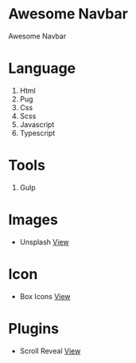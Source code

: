 #  Awesome Navbar
Awesome Navbar

# Language
1. Html
2. Pug
3. Css
4. Scss
5. Javascript
6. Typescript 

# Tools
1. Gulp

# Images
* Unsplash
[View]([https://raw.githubusercontent.com/LearnCodingEasy/Navbar-1/main/images/Navbar-1920.jpg](https://raw.githubusercontent.com/LearnCodingEasy/Navbar-1/main/dist/images/Navbar-1920.jpg))

# Icon
* Box Icons
[View](https://boxicons.com/)

# Plugins
* Scroll Reveal
[View](https://scrollrevealjs.org/guide/hello-world.html)
